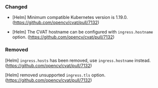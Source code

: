 ### Changed

- \[Helm\] Minimum compatible Kubernetes version is 1.19.0.
  (<https://github.com/opencv/cvat/pull/7132>)

- \[Helm\] The CVAT hostname can be configured with `ingress.hostname` option.
  (<https://github.com/opencv/cvat/pull/7132>)

### Removed
  \[Helm\] `ingress.hosts` has been removed, use `ingress.hostname` instead.
  (<https://github.com/opencv/cvat/pull/7132>)

  \[Helm\] removed unsupported `ingress.tls` option.
  (<https://github.com/opencv/cvat/pull/7132>)

